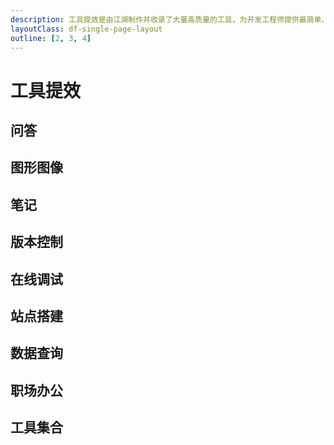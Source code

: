 ```yaml
---
description: 工具提效是由江湖制作并收录了大量高质量的工具，为开发工程师提供最简单、便捷的工具服务
layoutClass: df-single-page-layout
outline: [2, 3, 4]
---
```


<script setup>
import DfEfficiencyLatest from './components/df-efficiency/DfEfficiencyLatest.vue'
import DfEfficiency from './components/df-efficiency/DfEfficiency.vue'

import { QUESTION_ANSWER_DATA } from './components/df-efficiency/df-question-answer-data.ts'
import { GRAPHIC_IMAGE_DATA } from './components/df-efficiency/df-graphic-image-data.ts'
import { VERSION_CONTROL_DATA } from './components/df-efficiency/df-version-control-data.ts'
import { NOTE_DATA } from './components/df-efficiency/df-note-data.ts'
import { ONLINE_DEBUGGIN_DATA } from './components/df-efficiency/df-online-debugging-data.ts'
import { SITE_CONSTRUCTION_DATA } from './components/df-efficiency/df-site-construction-data.ts'
import { DATA_QUERY_DATA } from './components/df-efficiency/df-data-query-data.ts'
import { WORKPLACE_OFFICE_DATA } from './components/df-efficiency/df-workplace-office-data.ts'
import { UTILS_DATA } from './components/df-efficiency/df-utils-data.ts'
</script>

# 工具提效

<ClientOnly>
  <DfEfficiencyLatest />
</ClientOnly>

## 问答
<ClientOnly>
  <DfEfficiency v-bind:data="QUESTION_ANSWER_DATA" />
</ClientOnly>

## 图形图像

<ClientOnly>
  <DfEfficiency v-bind:data="GRAPHIC_IMAGE_DATA" />
</ClientOnly>

## 笔记

<ClientOnly>
  <DfEfficiency v-bind:data="NOTE_DATA" />
</ClientOnly>

## 版本控制

<ClientOnly>
  <DfEfficiency v-bind:data="VERSION_CONTROL_DATA" />
</ClientOnly>

## 在线调试

<ClientOnly>
  <DfEfficiency v-bind:data="ONLINE_DEBUGGIN_DATA" />
</ClientOnly>

## 站点搭建

<ClientOnly>
  <DfEfficiency v-bind:data="SITE_CONSTRUCTION_DATA" />
</ClientOnly>

## 数据查询

<ClientOnly>
  <DfEfficiency v-bind:data="DATA_QUERY_DATA" />
</ClientOnly>

## 职场办公

<ClientOnly>
  <DfEfficiency v-bind:data="WORKPLACE_OFFICE_DATA" />
</ClientOnly>

## 工具集合

<ClientOnly>
  <DfEfficiency v-bind:data="UTILS_DATA" />
</ClientOnly>
